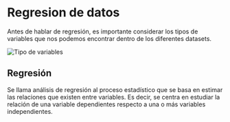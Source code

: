 # Regresion de datos
Antes de hablar de regresión, es importante considerar los tipos de variables que nos podemos encontrar dentro de los diferentes datasets.

![Tipo de variables](https://user-images.githubusercontent.com/57780789/125316421-0498f300-e330-11eb-90fe-387ae4060c17.png)

## Regresión
Se llama análisis de regresión al proceso estadístico que se basa en estimar las relaciones que existen entre variables. Es decir, se centra en estudiar la relación de una variable dependientes respecto a una o más variables independientes.
